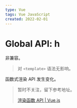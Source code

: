 ```yaml
---
type: Vue
tags: Vue JavaScript
created: 2022-02-01
---
```


# Global API: h

非兼容。

> 对 `<template>` 语法无影响。

函数式渲染 API 发生变化。

> 暂时不关注，留下参考地址。
>
> [渲染函数 API | Vue.js](https://v3.cn.vuejs.org/guide/migration/render-function-api.html#%E6%A6%82%E8%A7%88)
